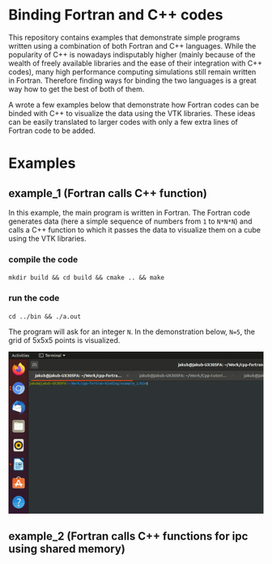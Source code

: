 # Binding Fortran and C++ codes

This repository contains examples that demonstrate simple programs written using a combination of both Fortran and C++ languages. While the popularity of C++ is nowadays indisputably higher (mainly because of the wealth of freely available libraries and the ease of their integration with C++ codes), many high performance computing simulations still remain written in Fortran. Therefore finding ways for binding the two languages is a great way how to get the best of both of them.

A wrote a few examples below that demonstrate how Fortran codes can be binded with C++ to visualize the data using the VTK libraries. These ideas can be easily translated to larger codes with only a few extra lines of Fortran code to be added. 

# Examples

## example_1 (Fortran calls C++ function)
In this example, the main program is written in Fortran. The Fortran code generates data (here a simple sequence of numbers from `1` to `N*N*N`) and calls a C++ function to which it passes the data to visualize them on a cube using the VTK libraries. 

### compile the code
`mkdir build && cd build && cmake .. && make`

### run the code
`cd ../bin && ./a.out`

The program will ask for an integer `N`. In the demonstration below, `N=5`, the grid of 5x5x5 points is visualized.

![](figures/example_1.gif)

## example_2 (Fortran calls C++ functions for ipc using shared memory)

